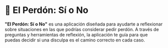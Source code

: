 # 🙏 El Perdón: Sí o No

**"El Perdón: Sí o No"** es una aplicación diseñada para ayudarte a reflexionar sobre situaciones en las que podrías considerar pedir perdón. A través de preguntas y herramientas de reflexión, la aplicación te guía para que puedas decidir si una disculpa es el camino correcto en cada caso.

## 
